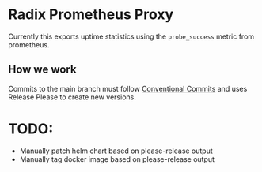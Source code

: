 # Radix Prometheus Proxy

Currently this exports uptime statistics using the `probe_success` metric from prometheus.

## How we work

Commits to the main branch must follow [Conventional Commits](https://www.conventionalcommits.org/en/v1.0.0/) and uses Release Please to create new versions.

# TODO:

- Manually patch helm chart based on please-release output
- Manually tag docker image based on please-release output
